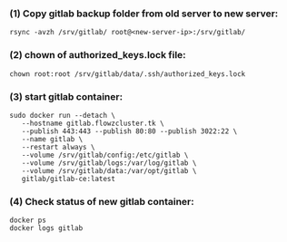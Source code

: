 ### (1) Copy gitlab backup folder from old server to new server:
```
rsync -avzh /srv/gitlab/ root@<new-server-ip>:/srv/gitlab/
```

### (2) chown of authorized_keys.lock file:
```
chown root:root /srv/gitlab/data/.ssh/authorized_keys.lock
```
### (3) start gitlab container:
```
sudo docker run --detach \
   --hostname gitlab.flowzcluster.tk \
   --publish 443:443 --publish 80:80 --publish 3022:22 \
   --name gitlab \
   --restart always \
   --volume /srv/gitlab/config:/etc/gitlab \
   --volume /srv/gitlab/logs:/var/log/gitlab \
   --volume /srv/gitlab/data:/var/opt/gitlab \
   gitlab/gitlab-ce:latest
```
### (4) Check status of new gitlab container:
```
docker ps 
docker logs gitlab
```
